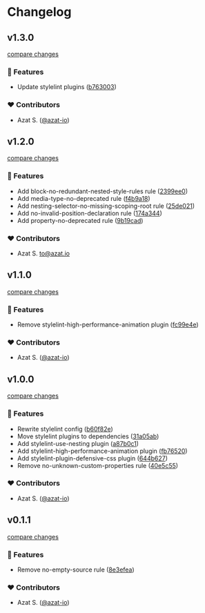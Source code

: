 # Changelog

## v1.3.0

[compare changes](https://github.com/azat-io/stylelint-config/compare/v1.2.0...v1.3.0)

### 🚀 Features

- Update stylelint plugins ([b763003](https://github.com/azat-io/stylelint-config/commit/b763003))

### ❤️ Contributors

- Azat S. ([@azat-io](https://github.com/azat-io))

## v1.2.0

[compare changes](https://github.com/azat-io/stylelint-config/compare/v1.1.0...v1.2.0)

### 🚀 Features

- Add block-no-redundant-nested-style-rules rule ([2399ee0](https://github.com/azat-io/stylelint-config/commit/2399ee0))
- Add media-type-no-deprecated rule ([f4b9a18](https://github.com/azat-io/stylelint-config/commit/f4b9a18))
- Add nesting-selector-no-missing-scoping-root rule ([25de021](https://github.com/azat-io/stylelint-config/commit/25de021))
- Add no-invalid-position-declaration rule ([174a344](https://github.com/azat-io/stylelint-config/commit/174a344))
- Add property-no-deprecated rule ([9b19cad](https://github.com/azat-io/stylelint-config/commit/9b19cad))

### ❤️ Contributors

- Azat S. <to@azat.io>

## v1.1.0

[compare changes](https://github.com/azat-io/stylelint-config/compare/v1.0.0...v1.1.0)

### 🚀 Features

- Remove stylelint-high-performance-animation plugin ([fc99e4e](https://github.com/azat-io/stylelint-config/commit/fc99e4e))

### ❤️ Contributors

- Azat S. ([@azat-io](https://github.com/azat-io))

## v1.0.0

[compare changes](https://github.com/azat-io/stylelint-config/compare/v0.1.1...v1.0.0)

### 🚀 Features

- Rewrite stylelint config ([b60f82e](https://github.com/azat-io/stylelint-config/commit/b60f82e))
- Move stylelint plugins to dependencies ([31a05ab](https://github.com/azat-io/stylelint-config/commit/31a05ab))
- Add stylelint-use-nesting plugin ([a87b0c1](https://github.com/azat-io/stylelint-config/commit/a87b0c1))
- Add stylelint-high-performance-animation plugin ([fb76520](https://github.com/azat-io/stylelint-config/commit/fb76520))
- Add stylelint-plugin-defensive-css plugin ([644b627](https://github.com/azat-io/stylelint-config/commit/644b627))
- Remove no-unknown-custom-properties rule ([40e5c55](https://github.com/azat-io/stylelint-config/commit/40e5c55))

### ❤️ Contributors

- Azat S. ([@azat-io](https://github.com/azat-io))

## v0.1.1

[compare changes](https://github.com/azat-io/stylelint-config/compare/v0.1.0...v0.1.1)

### 🚀 Features

- Remove no-empty-source rule ([8e3efea](https://github.com/azat-io/stylelint-config/commit/8e3efea))

### ❤️ Contributors

- Azat S. ([@azat-io](http://github.com/azat-io))
